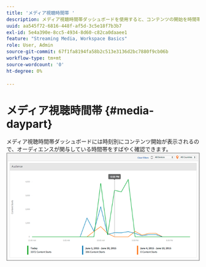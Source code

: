 ```yaml
---
title: 'メディア視聴時間帯 '
description: メディア視聴時間帯ダッシュボードを使用すると、コンテンツの開始を時間帯で表示でき、オーディエンスがいつ関与しているかを分析できます。
uuid: aa545f72-6816-448f-af5d-3c5e18f7b3b7
exl-id: 5e4a390e-8cc5-4934-8d60-c82ca0daaee1
feature: "Streaming Media, Workspace Basics"
role: User, Admin
source-git-commit: 67f1fa8194fa58b2c513e3136d2bc7880f9cb06b
workflow-type: tm+mt
source-wordcount: '0'
ht-degree: 0%

---
```


# メディア視聴時間帯 {#media-daypart}

メディア視聴時間帯ダッシュボードには時刻別にコンテンツ開始が表示されるので、オーディエンスが関与している時間帯をすばやく確認できます。![](assets/video-daypart-report.png)
